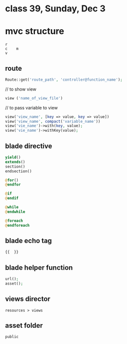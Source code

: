 # class 39, Sunday, Dec 3

# mvc structure 
~~~
r
c    m
v 
~~~

## route
~~~php
Route::get('route_path', 'controller@function_name');
~~~

// to show view 
~~~php
view ('name_of_view_file')
~~~

// to pass variable to view 
~~~php
view('view_name', [key => value, key => value])
view('view_name', compact('variable_name'))
view('vie_name')->with(key, value);
view('vie_name')->withKey(value);
~~~

## blade directive
~~~php
yield()
extends()
section()
endsection()

@for()
@endfor

@if
@endif

@while
@endwhile

@foreach
@endforeach
~~~

## blade echo tag
~~~php
{{  }}
~~~

## blade helper function
~~~php
url();
asset();
~~~

## views director
~~~
resources > views
~~~
## asset folder
~~~
public
~~~
















